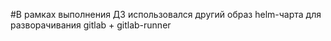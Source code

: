 #В рамках выполнения ДЗ использовался другий образ helm-чарта для разворачивания gitlab + gitlab-runner
